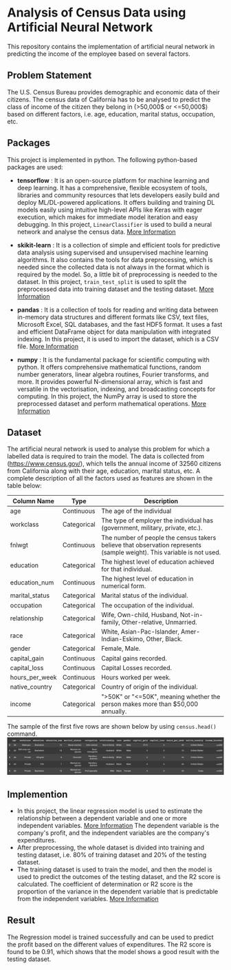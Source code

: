 # Analysis of Census Data using Artificial Neural Network
This repository contains the implementation of artificial neural network in predicting the income of the employee based on several factors.

## Problem Statement
The U.S. Census Bureau provides demographic and economic data of their citizens. The census data of California has to be analysed to predict the class of income of the citizen they belong in (>50,000$ or <=50,000$) based on different factors, i.e. age, education, marital status, occupation, etc.

## Packages
This project is implemented in python. The following python-based packages are used:

* **tensorflow** : It is an open-source platform for machine learning and deep learning. It has a comprehensive, flexible ecosystem of tools, libraries and community resources that lets developers easily build and deploy ML/DL-powered applications. It offers building and training DL models easily using intuitive high-level APIs like Keras with eager execution, which makes for immediate model iteration and easy debugging. In this project, `LinearClassifier` is used to build a neural network and analyse the census data. [More Information](https://www.tensorflow.org/)

* **skikit-learn** : It is a collection of simple and efficient tools for predictive data analysis using supervised and unsupervised machine learning algorithms. It also contains the tools for data preprocessing, which is needed since the collected data is not always in the format which is required by the model. So, a little bit of preprocessing is needed to the dataset. In this project, `train_test_split` is used to split the preprocessed data into training dataset and the testing dataset. [More Information](https://scikit-learn.org/stable/index.html)

* **pandas** : It is a collection of tools for reading and writing data between in-memory data structures and different formats like CSV, text files, Microsoft Excel, SQL databases, and the fast HDF5 format. It uses a fast and efficient DataFrame object for data manipulation with integrated indexing. In this project, it is used to import the dataset, which is a CSV file. [More Information](https://pandas.pydata.org/)

* **numpy** : It is the fundamental package for scientific computing with python. It offers comprehensive mathematical functions, random number generators, linear algebra routines, Fourier transforms, and more. It provides powerful N-dimensional array, which is fast and versatile in the vectorisation, indexing, and broadcasting concepts for computing. In this project, the NumPy array is used to store the preprocessed dataset and perform mathematical operations. [More Information](https://numpy.org/)

## Dataset
The artificial neural network is used to analyse this problem for which a labelled data is required to train the model. The data is collected from (https://www.census.gov/), which tells the annual income of 32560 citizens from California along with their age, education, marital status, etc. A complete description of all the factors used as features are shown in the table below:

<table>
<thead>
<tr>
<th>Column Name</th>
<th>Type</th>
<th>Description</th>
</tr>
</thead>
<tbody>
<tr>
<td>age</td>
<td>Continuous</td>
<td>The age of the individual</td>
</tr>
<tr>
<td>workclass</td>
<td>Categorical</td>
<td>The type of employer the  individual has (government,  military, private, etc.).</td>
</tr>
<tr>
<td>fnlwgt</td>
<td>Continuous</td>
<td>The number of people the census  takers believe that observation  represents (sample weight). This  variable is not used.</td>
</tr>
<tr>
<td>education</td>
<td>Categorical</td>
<td>The highest level of education  achieved for that individual.</td>
</tr>
<tr>
<td>education_num</td>
<td>Continuous</td>
<td>The highest level of education in  numerical form.</td>
</tr>
<tr>
<td>marital_status</td>
<td>Categorical</td>
<td>Marital status of the individual.</td>
</tr>
<tr>
<td>occupation</td>
<td>Categorical</td>
<td>The occupation of the individual.</td>
</tr>
<tr>
<td>relationship</td>
<td>Categorical</td>
<td>Wife, Own-child, Husband,  Not-in-family, Other-relative,  Unmarried.</td>
</tr>
<tr>
<td>race</td>
<td>Categorical</td>
<td>White, Asian-Pac-Islander,  Amer-Indian-Eskimo, Other, Black.</td>
</tr>
<tr>
<td>gender</td>
<td>Categorical</td>
<td>Female, Male.</td>
</tr>
<tr>
<td>capital_gain</td>
<td>Continuous</td>
<td>Capital gains recorded.</td>
</tr>
<tr>
<td>capital_loss</td>
<td>Continuous</td>
<td>Capital Losses recorded.</td>
</tr>
<tr>
<td>hours_per_week</td>
<td>Continuous</td>
<td>Hours worked per week.</td>
</tr>
<tr>
<td>native_country</td>
<td>Categorical</td>
<td>Country of origin of the  individual.</td>
</tr>
<tr>
<td>income</td>
<td>Categorical</td>
<td>"&gt;50K" or "&lt;=50K", meaning whether the person makes more than $50,000 annually.</td>
</tr>
</tbody>
</table>


The sample of the first five rows are shown below by using `census.head()` command.
<img src="img/head.png">


## Implemention

* In this project, the linear regression model is used to estimate the relationship between a dependent variable and one or more independent variables. [More Information](https://en.wikipedia.org/wiki/Regression_analysis) The dependent variable is the company's profit, and the independent variables are the company's expenditures.
* After preprocessing, the whole dataset is divided into training and testing dataset, i.e. 80% of training dataset and 20% of the testing dataset. 
* The training dataset is used to train the model, and then the model is used to predict the outcomes of the testing dataset, and the R2 score is calculated. The coefficient of determination or R2 score is the proportion of the variance in the dependent variable that is predictable from the independent variables. [More Information](https://en.wikipedia.org/wiki/Coefficient_of_determination)


## Result
The Regression model is trained successfully and can be used to predict the profit based on the different values of expenditures. The R2 score is found to be 0.91, which shows that the model shows a good result with the testing dataset.